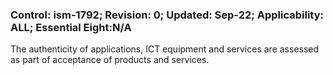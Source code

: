 ### Control: ism-1792; Revision: 0; Updated: Sep-22; Applicability: ALL; Essential Eight:N/A
<p>The authenticity of applications, ICT equipment and services are assessed as part of acceptance of products and services.</p>